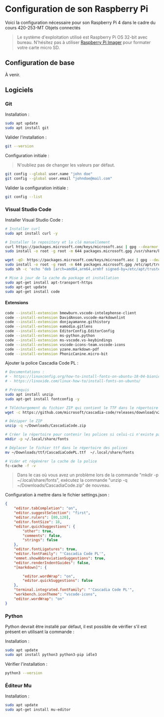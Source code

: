 # Configuration de son Raspberry Pi

Voici la configuration nécessaire pour son Raspberry Pi 4 dans le cadre du cours 420-253-MT Objets connectés

> Le système d'exploitation utilisé est Raspberry Pi OS 32-bit avec bureau. N'hésitez pas à utiliser [Raspberry Pi Imager](https://www.raspberrypi.org/software/) pour formater votre carte micro SD.

## Configuration de base

À venir.

## Logiciels

### Git

Installation :

```sh
sudo apt update
sudo apt install git
```

Valider l'installation :

```sh
git --version
```

Configuration initiale :

> N'oubliez pas de changer les valeurs par défaut.

```sh
git config --global user.name "john doe"
git config --global user.email "johndoe@mail.com"
```

Valider la configuration initiale :

```sh
git config --list
```

### Visual Studio Code

Installer Visual Studio Code :

```sh
# Installer curl
sudo apt install curl -y

# Installer le repository et la clé manuellement
curl https://packages.microsoft.com/keys/microsoft.asc | gpg --dearmor > packages.microsoft.gpg	
sudo install -o root -g root -m 644 packages.microsoft.gpg /usr/share/keyrings/

wget -qO- https://packages.microsoft.com/keys/microsoft.asc | gpg --dearmor > packages.microsoft.gpg
sudo install -o root -g root -m 644 packages.microsoft.gpg /etc/apt/trusted.gpg.d/
sudo sh -c 'echo "deb [arch=amd64,arm64,armhf signed-by=/etc/apt/trusted.gpg.d/packages.microsoft.gpg] https://packages.microsoft.com/repos/code stable main" > /etc/apt/sources.list.d/vscode.list'

# Mise à jour de la cache du package et installation
sudo apt-get install apt-transport-https
sudo apt-get update
sudo apt-get install code
```

#### Extensions

```sh
code --install-extension bmewburn.vscode-intelephense-client
code --install-extension DavidAnson.vscode-markdownlint
code --install-extension donjayamanne.githistory
code --install-extension eamodio.gitlens
code --install-extension EditorConfig.EditorConfig
code --install-extension ms-python.python
code --install-extension ms-vscode.vs-keybindings
code --install-extension vscode-icons-team.vscode-icons
code --install-extension yzane.markdown-pdf
code --install-extension PhonicCanine.micro-bit
```

Ajouter la police Cascadia Code PL :

```sh
# Documentations :
# - https://linuxconfig.org/how-to-install-fonts-on-ubuntu-18-04-bionic-beaver-linux
# - https://linoxide.com/linux-how-to/install-fonts-on-ubuntu/

# Prérequis
sudo apt install unzip
sudo apt-get install fontconfig -y

# Téléchargement du fichier ZIP qui contient le TTF dans le répertoire "Downloads"
wget -c https://github.com/microsoft/cascadia-code/releases/download/v2009.22/CascadiaCode-2009.22.zip -O ~/Downloads/CascadiaCode.zip

# Dézipper le ZIP
unzip -q ~/Downloads/CascadiaCode.zip

# Créer le répertoire pour contenir les polices si celui-ci n'existe pas
mkdir -p ~/.local/share/fonts

# Déplacer le fichier ttf dans le répertoire des polices
mv ~/Downloads/ttf/CascadiaCodePL.ttf  ~/.local/share/fonts

# Vider et régénérer la cache de la police
fc-cache -f -v
```

> Dans le cas où vous avez un problème lors de la commande "mkdir -p ~/.local/share/fonts", exécutez la commande "unzip -q ~/Downloads/CascadiaCode.zip" de nouveau.

Configuration à mettre dans le fichier settings.json :

```json
{
    "editor.tabCompletion": "on",
    "editor.suggestSelection": "first",
    "editor.rulers": [80,120],
    "editor.fontSize": 18,
    "editor.quickSuggestions": {
        "other": true,
        "comments": false,
        "strings": false
    },
    "editor.fontLigatures": true,
    "editor.fontFamily": "'Cascadia Code PL'",
    "emmet.showAbbreviationSuggestions": true,
    "editor.renderIndentGuides": false,
    "[markdown]": {

        "editor.wordWrap": "on",
        "editor.quickSuggestions": false
    },
    "terminal.integrated.fontFamily": "'Cascadia Code PL'",
    "workbench.iconTheme": "vscode-icons",
    "editor.wordWrap": "on"
}
```

### Python

Python devrait être installé par défaut, il est possible de vérifier s'il est présent en utilisant la commande :

Installation :

```sh
sudo apt update
sudo apt install python3 python3-pip idle3
```

Vérifier l'installation :

```sh
python3 --version
```

### Éditeur Mu

Installation :

```sh
sudo apt update
sudo apt-get install mu-editor
```
